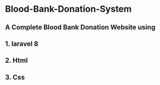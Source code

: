 # Blood-Bank-Donation-System
## A Complete Blood Bank Donation Website using 
## 1. laravel 8
## 2. Html
## 3. Css 
